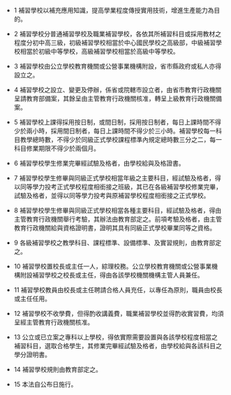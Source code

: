 * 1 補習學校以補充應用知識，提高學業程度傳授實用技術，增進生產能力為目的。

* 2 補習學校分普通補習學校及職業補習學校，各依其所補習科目或採用教材之程度分初中高三級，初級補習學校相當於中心國民學校之高級部，中級補習學校相當於初級中等學校，高級補習學校相當於高級中等學校。

* 3 補習學校由公立學校教育機關或公營事業機構附設，省市縣政府或私人亦得設立之。

* 4 補習學校之設立、變更及停辦，係省或院轄市設立者，由省市教育行政機關呈請教育部備案，其餘呈由主管教育行政機關核准，轉呈上級教育行政機關備案。

* 5 補習學校上課得採用按日制，或間日制，採用按日制者，每日上課時間不得少於兩小時，採用間日制者，每日上課時間不得少於三小時。補習學校每一科目教學總時數，不得少於同級正式學校課程標準內規定總時數三分之二，每一科目修業期限不得少於兩個月。

* 6 補習學校學生修業完畢經試驗及格者，由學校給與及格證書。

* 7 補習學校學生修畢與同級正式學校相當年級之主要科目，經試驗及格者，得以同等學力投考正式學校程度相銜接之班級，其已在各級補習學校修業完畢，試驗及格者，並得以同等學力投考與原補習學校程度相銜接之正式學校。

* 8 補習學校學生修畢與同級正式學校相當各種主要科目，經試驗及格者，得由主管教育行政機關舉行考驗，其辦法由教育部定之。前項考驗及格者，由主管教育行政機關給與資格證明書，證明其具有同級正式學校畢業同等之資格。

* 9 各級補習學校之教學科目、課程標準、設備標準、及實習規則，由教育部定之。

* 10 補習學校置校長或主任一人，綜理校務。公立學校教育機關或公營事業機構附設補習學校之校長或主任，得由各該學校機關機構主管人員兼任。

* 11 補習學校教員由校長或主任聘請合格人員充任，以專任為原則，職員由校長或主任任用。

* 12 補習學校不收學費，但得酌收講義費，職業補習學校並得酌收實習費，均須呈經主管教育行政機關核准。

* 13 公立或已立案之專科以上學校，得依實際需要設置與各該學校程度相當之補習科目，選取合格學生，其修業完畢經試驗及格者，由學校給與各該科目之學分證明書。

* 14 補習學校規則由教育部定之。

* 15 本法自公布日施行。

